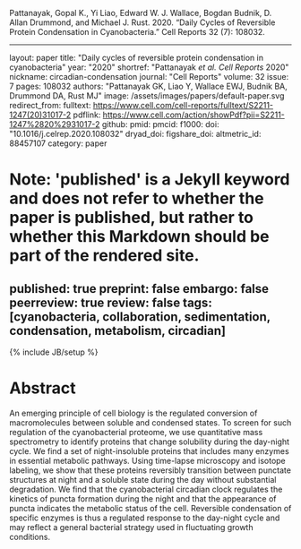 Pattanayak, Gopal K., Yi Liao, Edward W. J. Wallace, Bogdan Budnik, D. Allan Drummond, and Michael J. Rust. 2020. “Daily Cycles of Reversible Protein Condensation in Cyanobacteria.” Cell Reports 32 (7): 108032.

---
layout: paper
title: "Daily cycles of reversible protein condensation in cyanobacteria"
year: "2020"
shortref: "Pattanayak <i>et al.</i> <i>Cell Reports</i> 2020"
nickname: circadian-condensation
journal: "Cell Reports"
volume: 32
issue: 7
pages: 108032
authors: "Pattanayak GK, Liao Y, Wallace EWJ, Budnik BA, Drummond DA, Rust MJ"
image: /assets/images/papers/default-paper.svg
redirect_from: 
fulltext: https://www.cell.com/cell-reports/fulltext/S2211-1247(20)31017-2
pdflink: https://www.cell.com/action/showPdf?pii=S2211-1247%2820%2931017-2
github: 
pmid: 
pmcid: 
f1000: 
doi: "10.1016/j.celrep.2020.108032"
dryad_doi:
figshare_doi: 
altmetric_id: 88457107
category: paper
# Note: 'published' is a Jekyll keyword and does not refer to whether the paper is published, but rather to whether this Markdown should be part of the rendered site.
published: true
preprint: false
embargo: false	
peerreview: true
review: false
tags: [cyanobacteria, collaboration, sedimentation, condensation, metabolism, circadian]
---
{% include JB/setup %}

# Abstract 

An emerging principle of cell biology is the regulated conversion of macromolecules between soluble and condensed states. To screen for such regulation of the cyanobacterial proteome, we use quantitative mass spectrometry to identify proteins that change solubility during the day-night cycle. We find a set of night-insoluble proteins that includes many enzymes in essential metabolic pathways. Using time-lapse microscopy and isotope labeling, we show that these proteins reversibly transition between punctate structures at night and a soluble state during the day without substantial degradation. We find that the cyanobacterial circadian clock regulates the kinetics of puncta formation during the night and that the appearance of puncta indicates the metabolic status of the cell. Reversible condensation of specific enzymes is thus a regulated response to the day-night cycle and may reflect a general bacterial strategy used in fluctuating growth conditions.
